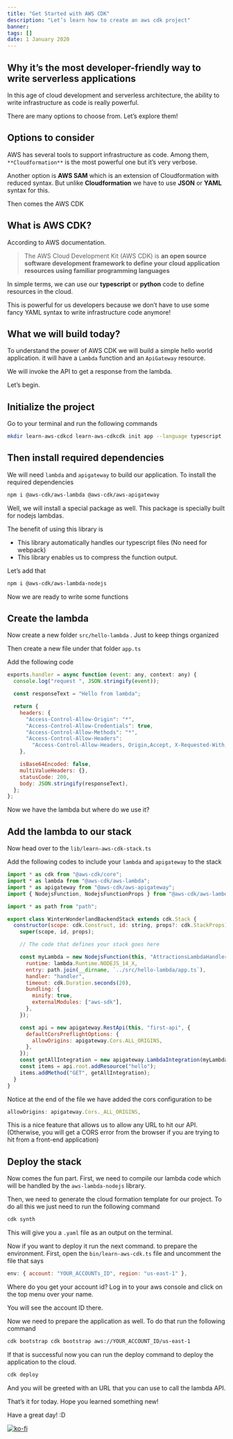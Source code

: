 ```yaml
---
title: "Get Started with AWS CDK"
description: "Let’s learn how to create an aws cdk project"
banner:
tags: []
date: 1 January 2020
---
```


## Why it’s the most developer-friendly way to write serverless applications

<!-- ![Mohammad Faisal](https://miro.medium.com/fit/c/96/96/1*-AnRurxYM1u0PRMIR60Oyg.jpeg)](https://56faisal.medium.com/?source=post_page-----ba2f0501cfdc-----------------------------------)[Mohammad Faisal](https://56faisal.medium.com/?source=post_page-----ba2f0501cfdc-----------------------------------)Follow

[Jan 12](https://medium.com/geekculture/create-your-first-aws-cdk-app-to-understand-its-power-ba2f0501cfdc?source=post_page-----ba2f0501cfdc-----------------------------------) · 3 min read -->

<!-- ![](https://miro.medium.com/max/1400/1*i-84RINOvVFkD9txsVDjDQ.jpeg)Photo by [cottonbro](https://www.pexels.com/@cottonbro?utm_content=attributionCopyText&utm_medium=referral&utm_source=pexels) from [Pexels](https://www.pexels.com/photo/man-reclining-and-looking-at-his-laptop-5483064/?utm_content=attributionCopyText&utm_medium=referral&utm_source=pexels) -->

In this age of cloud development and serverless architecture, the ability to write infrastructure as code is really powerful.

There are many options to choose from. Let’s explore them!

## Options to consider

AWS has several tools to support infrastructure as code. Among them, `**Cloudformation**` is the most powerful one but it’s very verbose.

Another option is **AWS SAM** which is an extension of Cloudformation with reduced syntax. But unlike **Cloudformation** we have to use **JSON** or **YAML** syntax for this.

Then comes the AWS CDK

## What is AWS CDK?

According to AWS documentation.

> The AWS Cloud Development Kit (AWS CDK) is **an open source software development framework to define your cloud application resources using familiar programming languages**

In simple terms, we can use our **typescript** or **python** code to define resources in the cloud.

This is powerful for us developers because we don’t have to use some fancy YAML syntax to write infrastructure code anymore!

## What we will build today?

To understand the power of AWS CDK we will build a simple hello world application. it will have a `Lambda` function and an `ApiGateway` resource.

We will invoke the API to get a response from the lambda.

Let’s begin.

## Initialize the project

Go to your terminal and run the following commands

```sh
mkdir learn-aws-cdkcd learn-aws-cdkcdk init app --language typescript
```

## Then install required dependencies

We will need `lambda` and `apigateway` to build our application. To install the required dependencies

```sh
npm i @aws-cdk/aws-lambda @aws-cdk/aws-apigateway
```

Well, we will install a special package as well. This package is specially built for nodejs lambdas.

The benefit of using this library is

- This library automatically handles our typescript files (No need for webpack)
- This library enables us to compress the function output.

Let’s add that

```sh
npm i @aws-cdk/aws-lambda-nodejs
```

Now we are ready to write some functions

## Create the lambda

Now create a new folder `src/hello-lambda` . Just to keep things organized

Then create a new file under that folder `app.ts`

Add the following code

```javascript
exports.handler = async function (event: any, context: any) {
  console.log("request ", JSON.stringify(event));

  const responseText = "Hello from lambda";

  return {
    headers: {
      "Access-Control-Allow-Origin": "*",
      "Access-Control-Allow-Credentials": true,
      "Access-Control-Allow-Methods": "*",
      "Access-Control-Allow-Headers":
        "Access-Control-Allow-Headers, Origin,Accept, X-Requested-With, Content-Type, Access-Control-Request-Method, Access-Control-Request-Headers, Authorization",
    },

    isBase64Encoded: false,
    multiValueHeaders: {},
    statusCode: 200,
    body: JSON.stringify(responseText),
  };
};
```

Now we have the lambda but where do we use it?

## Add the lambda to our stack

Now head over to the `lib/learn-aws-cdk-stack.ts`

Add the following codes to include your `lambda` and `apigateway` to the stack

```javascript
import * as cdk from "@aws-cdk/core";
import * as lambda from "@aws-cdk/aws-lambda";
import * as apigateway from "@aws-cdk/aws-apigateway";
import { NodejsFunction, NodejsFunctionProps } from "@aws-cdk/aws-lambda-nodejs";

import * as path from "path";

export class WinterWonderlandBackendStack extends cdk.Stack {
  constructor(scope: cdk.Construct, id: string, props?: cdk.StackProps) {
    super(scope, id, props);

    // The code that defines your stack goes here

    const myLambda = new NodejsFunction(this, "AttractionsLambdaHandler", {
      runtime: lambda.Runtime.NODEJS_14_X,
      entry: path.join(__dirname, `../src/hello-lambda/app.ts`),
      handler: "handler",
      timeout: cdk.Duration.seconds(20),
      bundling: {
        minify: true,
        externalModules: ["aws-sdk"],
      },
    });

    const api = new apigateway.RestApi(this, "first-api", {
      defaultCorsPreflightOptions: {
        allowOrigins: apigateway.Cors.ALL_ORIGINS,
      },
    });
    const getAllIntegration = new apigateway.LambdaIntegration(myLambda);
    const items = api.root.addResource("hello");
    items.addMethod("GET", getAllIntegration);
  }
}
```

Notice at the end of the file we have added the cors configuration to be

```javascript
allowOrigins: apigateway.Cors._ALL_ORIGINS,
```

This is a nice feature that allows us to allow any URL to hit our API. (Otherwise, you will get a CORS error from the browser if you are trying to hit from a front-end application)

## Deploy the stack

Now comes the fun part. First, we need to compile our lambda code which will be handled by the `aws-lambda-nodejs` library.

Then, we need to generate the cloud formation template for our project. To do all this we just need to run the following command

```sh
cdk synth
```

This will give you a `.yaml` file as an output on the terminal.

Now if you want to deploy it run the next command. to prepare the environment. First, open the `bin/learn-aws-cdk.ts` file and uncomment the file that says

```javascript
env: { account: "YOUR_ACCOUNTs_ID", region: "us-east-1" },
```

Where do you get your account id? Log in to your aws console and click on the top menu over your name.

You will see the account ID there.

Now we need to prepare the application as well. To do that run the following command

```sh
cdk bootstrap cdk bootstrap aws://YOUR_ACCOUNT_ID/us-east-1
```

If that is successful now you can run the deploy command to deploy the application to the cloud.

```sh
cdk deploy
```

And you will be greeted with an URL that you can use to call the lambda API.

That’s it for today. Hope you learned something new!

Have a great day! :D

[![ko-fi](https://ko-fi.com/img/githubbutton_sm.svg)](https://ko-fi.com/T6T282CAG)
